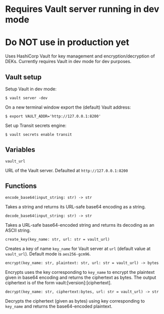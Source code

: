 # Requires Vault server running in dev mode
# Do NOT use in production yet

Uses HashiCorp Vault for key management and encryption/decryption of DEKs.
Currently requires Vault in dev mode for dev purposes.

## Vault setup
Setup Vault in dev mode:

`$ vault server -dev`

On a new terminal window export the (default) Vault address:

`$ export VAULT_ADDR='http://127.0.0.1:8200'`

Set up Transit secrets engine:

`$ vault secrets enable transit`

## Variables
`vault_url`

URL of the Vault server.
Defaulted at `http://127.0.0.1:8200`

## Functions
`encode_base64(input_string: str) -> str`

Takes a string and returns its URL-safe base64 encoding as a string.

`decode_base64(input_string: str) -> str`

Takes a URL-safe base64-encoded string and returns its decoding as an ASCII string.

`create_key(key_name: str, url: str = vault_url)`

Creates a key of name `key_name` for Vault server at `url` (default value at `vault_url`).
Default mode is `aes256-gcm96`.

`encrypt(key_name: str, plaintext: str, url: str = vault_url) -> bytes`

Encrypts uses the key corresponding to `key_name` to encrypt the plaintext given in base64 encoding and returns the ciphertext as bytes.
The output ciphertext is of the form vault:[version]:[ciphertext].

`decrypt(key_name: str, ciphertext:bytes, url: str = vault_url) -> str`

Decrypts the ciphertext (given as bytes) using key corresponding to `key_name` and returns the base64-encoded plaintext.